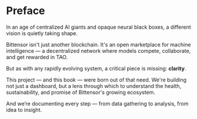 
# Preface

In an age of centralized AI giants and opaque neural black boxes, a different vision is quietly taking shape.

Bittensor isn't just another blockchain. It's an open marketplace for machine intelligence — a decentralized network where models compete, collaborate, and get rewarded in TAO.

But as with any rapidly evolving system, a critical piece is missing: **clarity**.

This project — and this book — were born out of that need. We're building not just a dashboard, but a lens through which to understand the health, sustainability, and promise of Bittensor's growing ecosystem.

And we’re documenting every step — from data gathering to analysis, from idea to insight.
